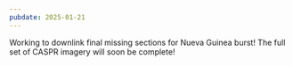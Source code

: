 ```yaml
---
pubdate: 2025-01-21
---
```


Working to downlink final missing sections for Nueva Guinea burst!  The full set of CASPR imagery will soon be complete!
